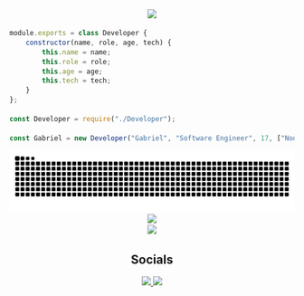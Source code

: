 <div align="center">
  <img src="https://avatars.githubusercontent.com/DryingCore" width="200">
</div>

```javascript
module.exports = class Developer {
	constructor(name, role, age, tech) {
		this.name = name;
		this.role = role;
		this.age = age;
		this.tech = tech;
	}
};

const Developer = require("./Developer");

const Gabriel = new Developer("Gabriel", "Software Engineer", 17, ["NodeJS", "MongoDB", "MySQL", "React", "Electron", "Typescript"]);
```

<picture>
  <source media="(prefers-color-scheme: dark)" srcset="https://github.com/DryingCore/DryingCore/blob/output/github-contribution-grid-snake-dark.svg" />
  <source media="(prefers-color-scheme: light)" srcset="https://github.com/DryingCore/DryingCore/blob/output/github-contribution-grid-snake.svg" />
  <img alt="github-snake" src="https://github.com/DryingCore/DryingCore/blob/output/github-contribution-grid-snake.svg" />
</picture>
<div align="center">
  <a href="https://github.com/DryingCore">
    <img src="https://github-readme-stats.vercel.app/api/top-langs/?username=DryingCore&layout=compact&theme=dark">
  </a>
</div>
<div align="center">
  <a href="https://github.com/DryingCore">
    <img src="https://github-readme-streak-stats.herokuapp.com/?user=DryingCore&theme=dark">
  </a>
</div>
<div align="center">
  <h2>Socials</h2>
  <a href="https://www.linkedin.com/in/gabriel-antunes-rocha-816b482a6/" target="_blank">
    <img src="https://img.shields.io/badge/LinkedIn-000000?style=for-the-badge&logo=linkedin&logoColor=blue">
  </a>
  <a href="https://www.instagram.com/__antunesgabriel/" target="_blank">
    <img src="https://img.shields.io/badge/Instagram-000000?style=for-the-badge&logo=instagram&logoColor=green">
  </a>
</div>
